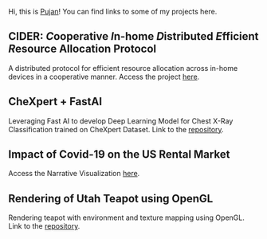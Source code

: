 Hi, this is [Pujan](https://github.com/pujandave25)! You can find links to some of my projects here.

## CIDER: *C*ooperative *I*n-home *D*istributed *E*fficient *R*esource Allocation Protocol
A distributed protocol for efficient resource allocation across in-home devices in a cooperative manner. Access the project [here](https://cider-io.github.io/ "CIDER").


## CheXpert + FastAI
Leveraging Fast AI to develop Deep Learning Model for Chest X-Ray Classification trained on CheXpert Dataset. Link to the [repository](https://github.com/pujandave25/chexpert "CheXpert + FastAI").

## Impact of Covid-19 on the US Rental Market
Access the Narrative Visualization [here](https://pujandave25.github.io/CovidRentImpact.html "Narrative Viz landing page").

## Rendering of Utah Teapot using OpenGL
Rendering teapot with environment and texture mapping using OpenGL. Link to the [repository](https://github.com/pujandave25/CS-418-Teapot "Teapot OpenGL").
